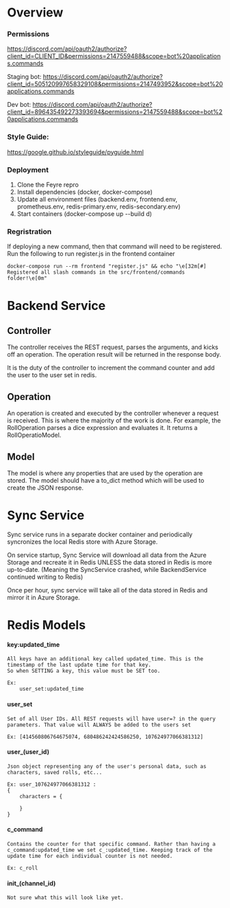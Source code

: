 # Overview

### Permissions
https://discord.com/api/oauth2/authorize?client_id=CLIENT_ID&permissions=2147559488&scope=bot%20applications.commands

Staging bot:
https://discord.com/api/oauth2/authorize?client_id=505120997658329108&permissions=2147493952&scope=bot%20applications.commands

Dev bot:
https://discord.com/api/oauth2/authorize?client_id=896435492273393694&permissions=2147559488&scope=bot%20applications.commands


### Style Guide:
https://google.github.io/styleguide/pyguide.html

### Deployment

1. Clone the Feyre repro
2. Install dependencies (docker, docker-compose)
3. Update all environment files (backend.env, frontend.env, prometheus.env, redis-primary.env, redis-secondary.env)
4. Start containers (docker-compose up --build d)

### Regristration

If deploying a new command, then that command will need to be registered. Run the following to run register.js in the frontend container

`docker-compose run --rm frontend "register.js" && echo "\e[32m[#] Registered all slash commands in the src/frontend/commands folder!\e[0m"`

# Backend Service

## Controller

The controller receives the REST request, parses the arguments, and kicks off an operation. The operation result will be returned in the response body.

It is the duty of the controller to increment the command counter and add the user to the user set in redis.

## Operation

An operation is created and executed by the controller whenever a request is received. This is where the majority of the work is done. For example, the RollOperation parses a dice expression and evaluates it. It returns a RollOperatioModel.

## Model

The model is where any properties that are used by the operation are stored. The model should have a to_dict method which will be used to create the JSON response.

# Sync Service

Sync service runs in a separate docker container and periodically syncronizes the local Redis store with Azure Storage.

On service startup, Sync Service will download all data from the Azure Storage and recreate it in Redis UNLESS the data stored in Redis is more up-to-date. (Meaning the SyncService crashed, while BackendService continued writing to Redis)

Once per hour, sync service will take all of the data stored in Redis and mirror it in Azure Storage.

# Redis Models

#### key:updated_time
    All keys have an additional key called updated_time. This is the timestamp of the last update time for that key.
    So when SETTING a key, this value must be SET too.

    Ex:
        user_set:updated_time

#### user_set
    Set of all User IDs. All REST requests will have user=? in the query parameters. That value will ALWAYS be added to the users set

    Ex: [414560806764675074, 680486242424586250, 107624977066381312]

#### user_(user_id)
    Json object representing any of the user's personal data, such as characters, saved rolls, etc...

    Ex: user_107624977066381312 : 
    {
        characters = {
            
        }
    }
    
#### c_command
    Contains the counter for that specific command. Rather than having a c_command:updated_time we set c_:updated_time. Keeping track of the update time for each individual counter is not needed.

    Ex: c_roll

#### init_(channel_id)
    Not sure what this will look like yet.